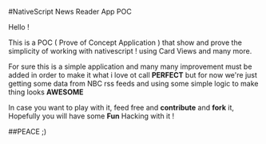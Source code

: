 #NativeScript News Reader App POC

Hello ! 

This is a POC ( Prove of Concept Application ) that show and prove the
simplicity of working with nativescript ! using Card Views and many more.
 
 For sure this is a simple application and many many improvement must be added in order 
 to make it what i love ot call **PERFECT** but for now we're just getting some
 data from NBC rss feeds and using some simple logic to make thing looks **AWESOME**
 
 In case you want to play with it, feed free and **contribute** and **fork** it, 
 Hopefully you will have some **Fun** Hacking with it !


 
 ##PEACE ;) 
